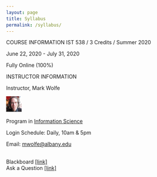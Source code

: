 ```yaml
---
layout: page
title: Syllabus
permalink: /syllabus/
---
```

COURSE INFORMATION
IST 538 / 3 Credits / Summer 2020

June 22, 2020 - July 31, 2020

Fully Online (100%)

INSTRUCTOR INFORMATION

Instructor, Mark Wolfe

<img src="/assets/images/instructor_wolfe.jpg" alt="Instructor" height="42" width="42">

Program in <a href="https://www.albany.edu/cehc/programs/ms-information-science">Information Science</a>

Login Schedule: Daily, 10am &amp; 5pm

Email: <a href="mwolfe@albany.edu">mwolfe@albany.edu</a>


<br/>Blackboard <a href="https://blackboard.albany.edu/">[link]</a>
<br/>Ask a Question <a href="https://tinyurl.com/ybuckcku">[link]</a>